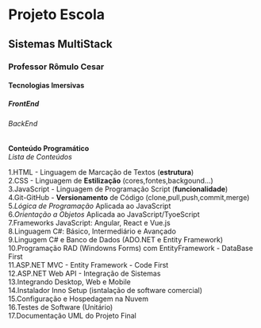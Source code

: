 <h1> Projeto Escola </h1>
<h2> Sistemas MultiStack </h2>
<h3> Professor Rômulo Cesar </h3>
<h4> Tecnologias Imersivas </h4>
<h5> FrontEnd </h5>
<h6> BackEnd </h6>

 **Conteúdo Programático** <br>
 *Lista de Conteúdos*
 
1.HTML - Linguagem de Marcação de Textos (**estrutura**) <br>
2.CSS -  Linguagem de **Estilização** (cores,fontes,backgound...) <br>
3.JavaScript - Linguagem de Programação Script (**funcionalidade**) <br>
4.Git-GitHub - **Versionamento** de Código (clone,pull,push,commit,merge) <br>
5.*Lógica de Programação* Aplicada ao JavaScript  <br>
6.*Orientação a Objetos* Aplicada ao JavaScript/TyoeScript <br>
7.Frameworks JavaScript: Angular, React e Vue.js <br>
8.Linguagem C#: Básico, Intermediário e Avançado <br>
9.Lingugem C# e Banco de Dados (ADO.NET e Entity Framework) <br>
10.Programação RAD (Windowns Forms) com EntityFramework - DataBase First <br>
11.ASP.NET MVC - Entity Framework - Code First  <br>
12.ASP.NET Web API - Integração de Sistemas <br>
13.Integrando Desktop, Web e Mobile <br>
14.Instalador Inno Setup (isntalação de software comercial) <br>
15.Configuração e Hospedagem na Nuvem <br>
16.Testes de Software (Unitário) <br>
17.Documentação UML do Projeto Final <br>
